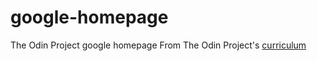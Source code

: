 # google-homepage
The Odin Project google homepage
From The Odin Project's [curriculum](http://www.theodinproject.com/courses/web-development-101/lessons/html-css)